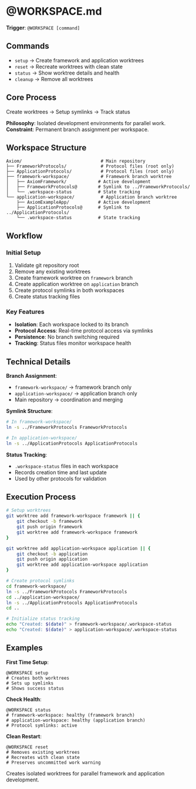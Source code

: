 # @WORKSPACE.md

**Trigger**: `@WORKSPACE [command]`

## Commands

- `setup` → Create framework and application worktrees
- `reset` → Recreate worktrees with clean state
- `status` → Show worktree details and health
- `cleanup` → Remove all worktrees

## Core Process

Create worktrees → Setup symlinks → Track status

**Philosophy**: Isolated development environments for parallel work.
**Constraint**: Permanent branch assignment per workspace.

## Workspace Structure

```
Axiom/                              # Main repository
├── FrameworkProtocols/             # Protocol files (root only)
├── ApplicationProtocols/           # Protocol files (root only)
├── framework-workspace/            # Framework branch worktree
│   ├── AxiomFramework/            # Active development
│   ├── FrameworkProtocols@        # Symlink to ../FrameworkProtocols/
│   └── .workspace-status          # State tracking
└── application-workspace/          # Application branch worktree  
    ├── AxiomExampleApp/           # Active development
    ├── ApplicationProtocols@      # Symlink to ../ApplicationProtocols/
    └── .workspace-status          # State tracking
```

## Workflow

### Initial Setup
1. Validate git repository root
2. Remove any existing worktrees
3. Create framework worktree on `framework` branch
4. Create application worktree on `application` branch
5. Create protocol symlinks in both workspaces
6. Create status tracking files

### Key Features
- **Isolation**: Each workspace locked to its branch
- **Protocol Access**: Real-time protocol access via symlinks
- **Persistence**: No branch switching required
- **Tracking**: Status files monitor workspace health

## Technical Details

**Branch Assignment**:
- `framework-workspace/` → framework branch only
- `application-workspace/` → application branch only
- Main repository → coordination and merging

**Symlink Structure**:
```bash
# In framework-workspace/
ln -s ../FrameworkProtocols FrameworkProtocols

# In application-workspace/
ln -s ../ApplicationProtocols ApplicationProtocols
```

**Status Tracking**:
- `.workspace-status` files in each workspace
- Records creation time and last update
- Used by other protocols for validation

## Execution Process

```bash
# Setup worktrees
git worktree add framework-workspace framework || {
    git checkout -b framework
    git push origin framework  
    git worktree add framework-workspace framework
}

git worktree add application-workspace application || {
    git checkout -b application
    git push origin application
    git worktree add application-workspace application  
}

# Create protocol symlinks
cd framework-workspace/
ln -s ../FrameworkProtocols FrameworkProtocols
cd ../application-workspace/
ln -s ../ApplicationProtocols ApplicationProtocols
cd ..

# Initialize status tracking
echo "Created: $(date)" > framework-workspace/.workspace-status
echo "Created: $(date)" > application-workspace/.workspace-status
```

## Examples

**First Time Setup**:
```
@WORKSPACE setup
# Creates both worktrees
# Sets up symlinks
# Shows success status
```

**Check Health**:
```
@WORKSPACE status
# framework-workspace: healthy (framework branch)
# application-workspace: healthy (application branch)
# Protocol symlinks: active
```

**Clean Restart**:
```
@WORKSPACE reset
# Removes existing worktrees
# Recreates with clean state
# Preserves uncommitted work warning
```

Creates isolated worktrees for parallel framework and application development.